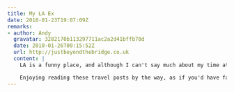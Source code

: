 ```yaml
---
title: My LA Ex
date: 2010-01-23T19:07:09Z
remarks:
- author: Andy
  gravatar: 3282170b113297711ac2a2d41bffb70d
  date: 2010-01-26T00:15:52Z
  url: http://justbeyondthebridge.co.uk
  content: |
    LA is a funny place, and although I can't say much about my time at the airport, I found the whole place oddly surreal. There are definitely more friendly places to check-in and fly out of.

    Enjoying reading these travel posts by the way, as if you'd have failed to have guessed that.
---
```

